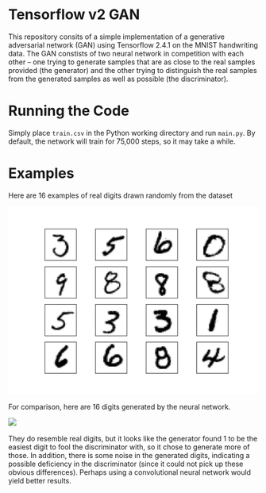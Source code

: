 # Tensorflow v2 GAN
This repository consits of a simple implementation of a generative adversarial network (GAN) using Tensorflow 2.4.1 on the MNIST handwriting data. The GAN constists of two neural network in competition with each other – one trying to generate samples that are as close to the real samples provided (the generator) and the other trying to distinguish the real samples from the generated samples as well as possible (the discriminator). 

# Running the Code
Simply place `train.csv` in the Python working directory and run `main.py`. By default, the network will train for 75,000 steps, so it may take a while.

# Examples
Here are 16 examples of real digits drawn randomly from the dataset

![](original.png)

For comparison, here are 16 digits generated by the neural network. 

![](generted.png)

They do resemble real digits, but it looks like the generator found 1 to be the easiest digit to fool the discriminator with, so it chose to generate more of those. In addition, there is some noise in the generated digits, indicating a possible deficiency in the discriminator (since it could not pick up these obvious differences). Perhaps using a convolutional neural network would yield better results.

